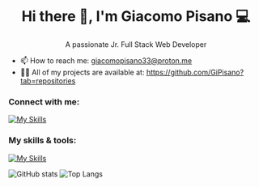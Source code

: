 <h1 align=center>Hi there 👋, I'm Giacomo Pisano 💻</h1>
<p align=center>A passionate Jr. Full Stack Web Developer</p>

* 📫 How to reach me: giacomopisano33@proton.me
* 👨‍💻 All of my projects are available at: https://github.com/GiPisano?tab=repositories
### Connect with me:
[![My Skills](https://skillicons.dev/icons?i=linkedin)](https://www.linkedin.com/in/giacomo-pisano-157966305/)

<h3>My skills & tools:</h3>

[![My Skills](https://skillicons.dev/icons?i=vscode,html,css,js,git,github,bootstrap,vuejs,sass,mysql,php,laravel,npm,vite)](https://skillicons.dev)

![GitHub stats](https://github-readme-stats.vercel.app/api?username=GiPisano&show_icons=true&theme=radical) 
![Top Langs](https://github-readme-stats.vercel.app/api/top-langs/?username=GiPisano&layout=compact&theme=radical)
